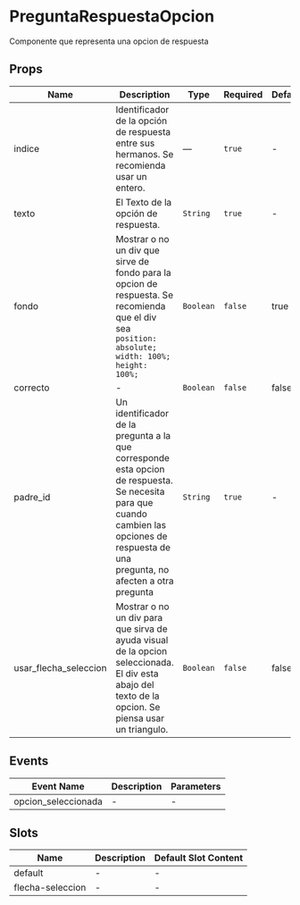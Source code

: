 # PreguntaRespuestaOpcion

Componente que representa una opcion de respuesta

## Props

<!-- @vuese:PreguntaRespuestaOpcion:props:start -->
|Name|Description|Type|Required|Default|
|---|---|---|---|---|
|indice|Identificador de la opción de respuesta entre sus hermanos. Se recomienda usar un entero.|—|`true`|-|
|texto|El Texto de la opción de respuesta.|`String`|`true`|-|
|fondo|Mostrar o no un div que sirve de fondo para la opcion de respuesta. Se recomienda que el div sea `position: absolute; width: 100%; height: 100%;`|`Boolean`|`false`|true|
|correcto|-|`Boolean`|`false`|false|
|padre_id|Un identificador de la pregunta a la que corresponde esta opcion de respuesta. Se necesita para que cuando cambien las opciones de respuesta de una pregunta, no afecten a otra pregunta|`String`|`true`|-|
|usar_flecha_seleccion|Mostrar o no un div para que sirva de ayuda visual de la opcion seleccionada. El div esta abajo del texto de la opcion. Se piensa usar un triangulo.|`Boolean`|`false`|false|

<!-- @vuese:PreguntaRespuestaOpcion:props:end -->


## Events

<!-- @vuese:PreguntaRespuestaOpcion:events:start -->
|Event Name|Description|Parameters|
|---|---|---|
|opcion_seleccionada|-|-|

<!-- @vuese:PreguntaRespuestaOpcion:events:end -->


## Slots

<!-- @vuese:PreguntaRespuestaOpcion:slots:start -->
|Name|Description|Default Slot Content|
|---|---|---|
|default|-|-|
|flecha-seleccion|-|-|

<!-- @vuese:PreguntaRespuestaOpcion:slots:end -->


